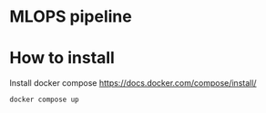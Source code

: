 # MLOPS pipeline

# How to install 

Install docker compose
https://docs.docker.com/compose/install/


```sh
docker compose up
```